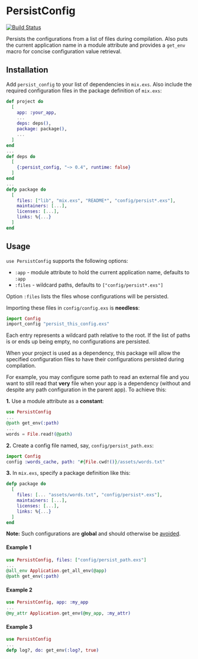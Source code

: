 # PersistConfig

[![Build Status](https://travis-ci.org/RaymondLoranger/persist_config.svg?branch=master)](https://travis-ci.org/RaymondLoranger/persist_config)

Persists the configurations from a list of files during compilation. Also puts
the current application name in a module attribute and provides a `get_env`
macro for concise configuration value retrieval.

## Installation

Add `persist_config` to your list of dependencies in `mix.exs`. Also include
the required configuration files in the package definition of `mix.exs`:

```elixir
def project do
  [
    app: :your_app,
    ...
    deps: deps(),
    package: package(),
    ...
  ]
end
...
def deps do
  [
    {:persist_config, "~> 0.4", runtime: false}
  ]
end
...
defp package do
  [
    files: ["lib", "mix.exs", "README*", "config/persist*.exs"],
    maintainers: [...],
    licenses: [...],
    links: %{...}
  ]
end
```

## Usage

`use PersistConfig` supports the following options:

- `:app`   - module attribute to hold the current application name,
             defaults to `:app`
- `:files` - wildcard paths, defaults to `["config/persist*.exs"]`

Option `:files` lists the files whose configurations will be persisted.

Importing these files in `config/config.exs` is __needless__:

```elixir
import Config
import_config "persist_this_config.exs"
```

Each entry represents a wildcard path relative to the root. If the list of
paths is or ends up being empty, no configurations are persisted.

When your project is used as a dependency, this package will allow the
specified configuration files to have their configurations persisted during
compilation.

For example, you may configure some path to read an external file and you want
to still read that __very__ file when your app is a dependency (without and
despite any path configuration in the parent app). To achieve this:

__1.__ Use a module attribute as a __constant__:

```elixir
use PersistConfig
...
@path get_env(:path)
...
words = File.read!(@path)
```

__2.__ Create a config file named, say, `config/persist_path.exs`:

```elixir
import Config
config :words_cache, path: "#{File.cwd!()}/assets/words.txt"
```

__3.__ In `mix.exs`, specify a package definition like this:

```elixir
defp package do
  [
    files: [... "assets/words.txt", "config/persist*.exs"],
    maintainers: [...],
    licenses: [...],
    links: %{...}
  ]
end
```

__Note:__ Such configurations are __global__ and should otherwise be [avoided](https://hexdocs.pm/elixir/library-guidelines.html#avoid-application-configuration).

#### Example 1

```elixir
use PersistConfig, files: ["config/persist_path.exs"]
...
@all_env Application.get_all_env(@app)
@path get_env(:path)
```

#### Example 2

```elixir
use PersistConfig, app: :my_app
...
@my_attr Application.get_env(@my_app, :my_attr)
```

#### Example 3

```elixir
use PersistConfig
...
defp log?, do: get_env(:log?, true)
```
